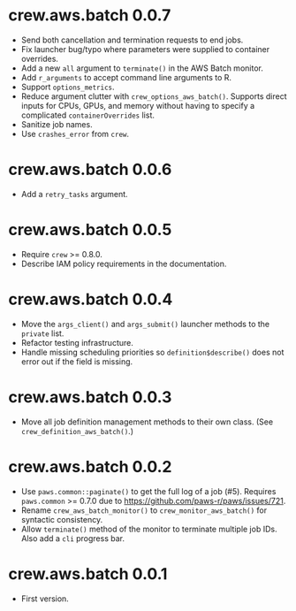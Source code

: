 # crew.aws.batch 0.0.7

* Send both cancellation and termination requests to end jobs.
* Fix launcher bug/typo where parameters were supplied to container overrides.
* Add a new `all` argument to `terminate()` in the AWS Batch monitor.
* Add `r_arguments` to accept command line arguments to R.
* Support `options_metrics`.
* Reduce argument clutter with `crew_options_aws_batch()`. Supports direct inputs for CPUs, GPUs, and memory without having to specify a complicated `containerOverrides` list.
* Sanitize job names.
* Use `crashes_error` from `crew`.

# crew.aws.batch 0.0.6

* Add a `retry_tasks` argument.

# crew.aws.batch 0.0.5

* Require `crew` >= 0.8.0.
* Describe IAM policy requirements in the documentation.

# crew.aws.batch 0.0.4

* Move the `args_client()` and `args_submit()` launcher methods to the `private` list.
* Refactor testing infrastructure.
* Handle missing scheduling priorities so `definition$describe()` does not error out if the field is missing.

# crew.aws.batch 0.0.3

* Move all job definition management methods to their own class. (See `crew_definition_aws_batch()`.)

# crew.aws.batch 0.0.2

* Use `paws.common::paginate()` to get the full log of a job (#5). Requires `paws.common` >= 0.7.0 due to https://github.com/paws-r/paws/issues/721. 
* Rename `crew_aws_batch_monitor()` to `crew_monitor_aws_batch()` for syntactic consistency.
* Allow `terminate()` method of the monitor to terminate multiple job IDs. Also add a `cli` progress bar.

# crew.aws.batch 0.0.1

* First version.
